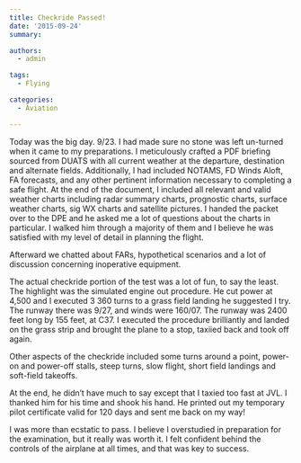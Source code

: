 ```yaml
---
title: Checkride Passed!
date: '2015-09-24'
summary:

authors:
  - admin

tags:
  - Flying

categories:
  - Aviation

---
```

Today was the big day. 9/23. I had made sure no stone was left un-turned when it came to my preparations. I meticulously crafted a PDF briefing sourced from DUATS with all current weather at the departure, destination and alternate fields. Additionally, I had included NOTAMS, FD Winds Aloft, FA forecasts, and any other pertinent information necessary to completing a safe flight. At the end of the document, I included all relevant and valid weather charts including radar summary charts, prognostic charts, surface weather charts, sig WX charts and satellite pictures. I handed the packet over to the DPE and he asked me a lot of questions about the charts in particular. I walked him through a majority of them and I believe he was satisfied with my level of detail in planning the flight.

Afterward we chatted about FARs, hypothetical scenarios and a lot of discussion concerning inoperative equipment.

The actual checkride portion of the test was a lot of fun, to say the least. The highlight was the simulated engine out procedure. He cut power at 4,500 and I executed 3 360 turns to a grass field landing he suggested I try. The runway there was 9/27, and winds were 160/07. The runway was 2400 feet long by 155 feet, at C37. I executed the procedure brilliantly and landed on the grass strip and brought the plane to a stop, taxiied back and took off again.

Other aspects of the checkride included some turns around a point, power-on and power-off stalls, steep turns, slow flight, short field landings and soft-field takeoffs.

At the end, he didn’t have much to say except that I taxied too fast at JVL. I thanked him for his time and shook his hand. He printed out my temporary pilot certificate valid for 120 days and sent me back on my way!

I was more than ecstatic to pass. I believe I overstudied in preparation for the examination, but it really was worth it. I felt confident behind the controls of the airplane at all times, and that was key to success.